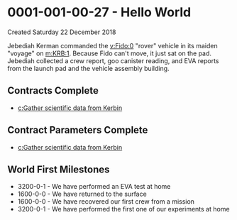 # 0001-001-00-27 - Hello World
Created Saturday 22 December 2018

Jebediah Kerman commanded the [v:Fido:0](../v/Fido/0.markdown) "rover" vehicle in its maiden "voyage" on [m:KRB:1](../m/KRB/1.markdown). Because Fido can't move, it just sat on the pad. Jebediah collected a crew report, goo canister reading, and EVA reports from the launch pad and the vehicle assembly building.

Contracts Complete
------------------

* [c:Gather scientific data from Kerbin](../c/Gather_scientific_data_from_Kerbin.markdown)


Contract Parameters Complete
----------------------------

* [c:Gather scientific data from Kerbin](../c/Gather_scientific_data_from_Kerbin.markdown)


World First Milestones
----------------------

* 3200-0-1 - We have performed an EVA test at home
* 1600-0-0 - We have returned to the surface
* 1600-0-0 - We have recovered our first crew from a mission
* 3200-0-1 - We have performed the first one of our experiments at home


